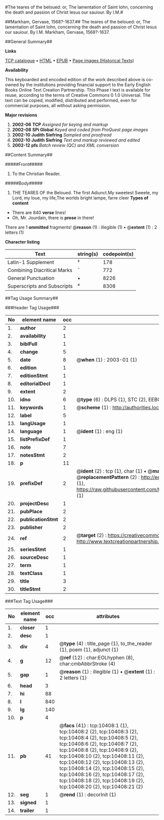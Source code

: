#The teares of the beloued: or, The lamentation of Saint Iohn, concerning the death and passion of Christ Iesus our sauiour. By I.M.#

##Markham, Gervase, 1568?-1637.##
The teares of the beloued: or, The lamentation of Saint Iohn, concerning the death and passion of Christ Iesus our sauiour. By I.M.
Markham, Gervase, 1568?-1637.

##General Summary##

**Links**

[TCP catalogue](http://www.ota.ox.ac.uk/tcp/)  • 
[HTML](http://tei.it.ox.ac.uk/tcp/Texts-HTML/free/A06/A06971.html)  • 
[EPUB](http://tei.it.ox.ac.uk/tcp/Texts-EPUB/free/A06/A06971.epub) • 
[Page images (Historical Texts)](https://data.historicaltexts.jisc.ac.uk/view?pubId=eebo-99845503e&pageId=eebo-99845503e-10408-1)

**Availability**

This keyboarded and encoded edition of the
	       work described above is co-owned by the institutions
	       providing financial support to the Early English Books
	       Online Text Creation Partnership. This Phase I text is
	       available for reuse, according to the terms of Creative
	       Commons 0 1.0 Universal. The text can be copied,
	       modified, distributed and performed, even for
	       commercial purposes, all without asking permission.

**Major revisions**

1. __2002-06__ __TCP__ *Assigned for keying and markup*
1. __2002-08__ __SPi Global__ *Keyed and coded from ProQuest page images*
1. __2002-10__ __Judith Siefring__ *Sampled and proofread*
1. __2002-10__ __Judith Siefring__ *Text and markup reviewed and edited*
1. __2002-12__ __pfs__ *Batch review (QC) and XML conversion*

##Content Summary##

#####Front#####

1. To the Christian Reader.

#####Body#####

1. THE TEARES OF the Beloued.
The first Adiunct.My sweetest Sweete, my Lord, my loue, my life,The worlds bright lampe, farre cleer
**Types of content**

  * There are 840 **verse** lines!
  * Oh, Mr. Jourdain, there is **prose** in there!

There are 1 **ommitted** fragments! 
 @__reason__ (1) : illegible (1)  •  @__extent__ (1) : 2 letters (1)

**Character listing**


|Text|string(s)|codepoint(s)|
|---|---|---|
|Latin-1 Supplement|²|178|
|Combining             Diacritical Marks|̄|772|
|General Punctuation|•|8226|
|Superscripts             and Subscripts|⁴|8308|

##Tag Usage Summary##

###Header Tag Usage###

|No|element name|occ|attributes|
|---|---|---|---|
|1.|__author__|2||
|2.|__availability__|1||
|3.|__biblFull__|1||
|4.|__change__|5||
|5.|__date__|8| @__when__ (1) : 2003-01 (1)|
|6.|__edition__|1||
|7.|__editionStmt__|1||
|8.|__editorialDecl__|1||
|9.|__extent__|2||
|10.|__idno__|6| @__type__ (6) : DLPS (1), STC (2), EEBO-CITATION (1), PROQUEST (1), VID (1)|
|11.|__keywords__|1| @__scheme__ (1) : http://authorities.loc.gov/ (1)|
|12.|__label__|5||
|13.|__langUsage__|1||
|14.|__language__|1| @__ident__ (1) : eng (1)|
|15.|__listPrefixDef__|1||
|16.|__note__|7||
|17.|__notesStmt__|2||
|18.|__p__|11||
|19.|__prefixDef__|2| @__ident__ (2) : tcp (1), char (1)  •  @__matchPattern__ (2) : ([0-9\-]+):([0-9IVX]+) (1), (.+) (1)  •  @__replacementPattern__ (2) : http://eebo.chadwyck.com/downloadtiff?vid=$1&page=$2 (1), https://raw.githubusercontent.com/textcreationpartnership/Texts/master/tcpchars.xml#$1 (1)|
|20.|__projectDesc__|1||
|21.|__pubPlace__|2||
|22.|__publicationStmt__|2||
|23.|__publisher__|2||
|24.|__ref__|2| @__target__ (2) : https://creativecommons.org/publicdomain/zero/1.0/ (1), http://www.textcreationpartnership.org/docs/. (1)|
|25.|__seriesStmt__|1||
|26.|__sourceDesc__|1||
|27.|__term__|1||
|28.|__textClass__|1||
|29.|__title__|3||
|30.|__titleStmt__|2||


###Text Tag Usage###

|No|element name|occ|attributes|
|---|---|---|---|
|1.|__closer__|1||
|2.|__desc__|1||
|3.|__div__|4| @__type__ (4) : title_page (1), to_the_reader (1), poem (1), adjunct (1)|
|4.|__g__|12| @__ref__ (12) : char:EOLhyphen (8), char:cmbAbbrStroke (4)|
|5.|__gap__|1| @__reason__ (1) : illegible (1)  •  @__extent__ (1) : 2 letters (1)|
|6.|__head__|3||
|7.|__hi__|88||
|8.|__l__|840||
|9.|__lg__|140||
|10.|__p__|4||
|11.|__pb__|41| @__facs__ (41) : tcp:10408:1 (1), tcp:10408:2 (2), tcp:10408:3 (2), tcp:10408:4 (2), tcp:10408:5 (2), tcp:10408:6 (2), tcp:10408:7 (2), tcp:10408:8 (2), tcp:10408:9 (2), tcp:10408:10 (2), tcp:10408:11 (2), tcp:10408:12 (2), tcp:10408:13 (2), tcp:10408:14 (2), tcp:10408:15 (2), tcp:10408:16 (2), tcp:10408:17 (2), tcp:10408:18 (2), tcp:10408:19 (2), tcp:10408:20 (2), tcp:10408:21 (2)|
|12.|__seg__|1| @__rend__ (1) : decorInit (1)|
|13.|__signed__|1||
|14.|__trailer__|1||
